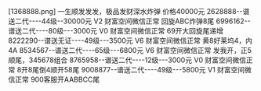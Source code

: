[1368888.png]
一生顺发发发，极品发财深水炸弹 价格40000元
2628888--谱送二代----44级--30000元     V2 财富空间微信正常 回旋ABC炸弹8尾
6996162--谱送二代----80级---3000元     V0 财富空间微信正常 69开大回旋尾递增
8222290--谱送无证----49级---3500元     V6 财富空间微信正常 黄8好莱坞4，内4A
8534567--谱送二代----65级---6800元     V6 财富空间微信正常 发我开，正5顺尾，345678组合
8765958--谱送二代----12级---3000元     V0 财富空间微信正常 8开8尾倒4顺开58尾
9008877--谱送二代----49级---5800元     V1 财富空间微信正常 900客服开AABBCC尾